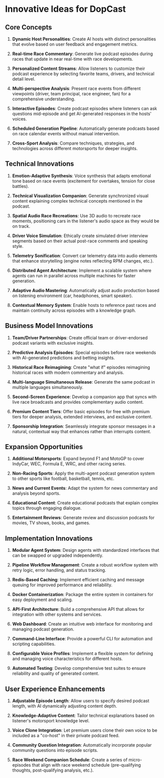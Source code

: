 # Innovative Ideas for DopCast

## Core Concepts

1. **Dynamic Host Personalities**: Create AI hosts with distinct personalities that evolve based on user feedback and engagement metrics.

2. **Real-time Race Commentary**: Generate live podcast episodes during races that update in near real-time with race developments.

3. **Personalized Content Streams**: Allow listeners to customize their podcast experience by selecting favorite teams, drivers, and technical detail level.

4. **Multi-perspective Analysis**: Present race events from different viewpoints (driver, team principal, race engineer, fan) for a comprehensive understanding.

5. **Interactive Episodes**: Create podcast episodes where listeners can ask questions mid-episode and get AI-generated responses in the hosts' voices.

6. **Scheduled Generation Pipeline**: Automatically generate podcasts based on race calendar events without manual intervention.

7. **Cross-Sport Analysis**: Compare techniques, strategies, and technologies across different motorsports for deeper insights.

## Technical Innovations

1. **Emotion-Adaptive Synthesis**: Voice synthesis that adapts emotional tone based on race events (excitement for overtakes, tension for close battles).

2. **Technical Visualization Companion**: Generate synchronized visual content explaining complex technical concepts mentioned in the podcast.

3. **Spatial Audio Race Recreations**: Use 3D audio to recreate race moments, positioning cars in the listener's audio space as they would be on track.

4. **Driver Voice Simulation**: Ethically create simulated driver interview segments based on their actual post-race comments and speaking style.

5. **Telemetry Sonification**: Convert car telemetry data into audio elements that enhance storytelling (engine notes reflecting RPM changes, etc.).

6. **Distributed Agent Architecture**: Implement a scalable system where agents can run in parallel across multiple machines for faster generation.

7. **Adaptive Audio Mastering**: Automatically adjust audio production based on listening environment (car, headphones, smart speaker).

8. **Contextual Memory System**: Enable hosts to reference past races and maintain continuity across episodes with a knowledge graph.

## Business Model Innovations

1. **Team/Driver Partnerships**: Create official team or driver-endorsed podcast variants with exclusive insights.

2. **Predictive Analysis Episodes**: Special episodes before race weekends with AI-generated predictions and betting insights.

3. **Historical Race Reimagining**: Create "what if" episodes reimagining historical races with modern commentary and analysis.

4. **Multi-language Simultaneous Release**: Generate the same podcast in multiple languages simultaneously.

5. **Second-Screen Experience**: Develop a companion app that syncs with live race broadcasts and provides complementary audio content.

6. **Premium Content Tiers**: Offer basic episodes for free with premium tiers for deeper analysis, extended interviews, and exclusive content.

7. **Sponsorship Integration**: Seamlessly integrate sponsor messages in a natural, contextual way that enhances rather than interrupts content.

## Expansion Opportunities

1. **Additional Motorsports**: Expand beyond F1 and MotoGP to cover IndyCar, WEC, Formula E, WRC, and other racing series.

2. **Non-Racing Sports**: Apply the multi-agent podcast generation system to other sports like football, basketball, tennis, etc.

3. **News and Current Events**: Adapt the system for news commentary and analysis beyond sports.

4. **Educational Content**: Create educational podcasts that explain complex topics through engaging dialogue.

5. **Entertainment Reviews**: Generate review and discussion podcasts for movies, TV shows, books, and games.

## Implementation Innovations

1. **Modular Agent System**: Design agents with standardized interfaces that can be swapped or upgraded independently.

2. **Pipeline Workflow Management**: Create a robust workflow system with retry logic, error handling, and status tracking.

3. **Redis-Based Caching**: Implement efficient caching and message queuing for improved performance and reliability.

4. **Docker Containerization**: Package the entire system in containers for easy deployment and scaling.

5. **API-First Architecture**: Build a comprehensive API that allows for integration with other systems and services.

6. **Web Dashboard**: Create an intuitive web interface for monitoring and managing podcast generation.

7. **Command-Line Interface**: Provide a powerful CLI for automation and scripting capabilities.

8. **Configurable Voice Profiles**: Implement a flexible system for defining and managing voice characteristics for different hosts.

9. **Automated Testing**: Develop comprehensive test suites to ensure reliability and quality of generated content.

## User Experience Enhancements

1. **Adjustable Episode Length**: Allow users to specify desired podcast length, with AI dynamically adjusting content depth.

2. **Knowledge-Adaptive Content**: Tailor technical explanations based on listener's motorsport knowledge level.

3. **Voice Clone Integration**: Let premium users clone their own voice to be included as a "co-host" in their private podcast feed.

4. **Community Question Integration**: Automatically incorporate popular community questions into episode scripts.

5. **Race Weekend Companion Schedule**: Create a series of micro-episodes that align with race weekend schedule (pre-qualifying thoughts, post-qualifying analysis, etc.).
